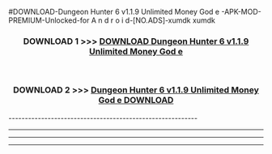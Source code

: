 #DOWNLOAD-Dungeon Hunter 6 v1.1.9 Unlimited Money God e -APK-MOD-PREMIUM-Unlocked-for A n d r o i d-[NO.ADS]-xumdk xumdk 



<div align="center">

<h3>DOWNLOAD 1 >>> <a href="https://getmod2.web.app/?judul=Dungeon Hunter 6 v1.1.9 Unlimited Money God e ">DOWNLOAD Dungeon Hunter 6 v1.1.9 Unlimited Money God e </a></h3><br>

<h3>DOWNLOAD 2 >>> <a href="https://getmod2.web.app/?judul=Dungeon Hunter 6 v1.1.9 Unlimited Money God e ">Dungeon Hunter 6 v1.1.9 Unlimited Money God e  DOWNLOAD </a></h3>

</div>
----------------------------------------------------------

----------------------------------------------------------

----------------------------------------------------------

----------------------------------------------------------




